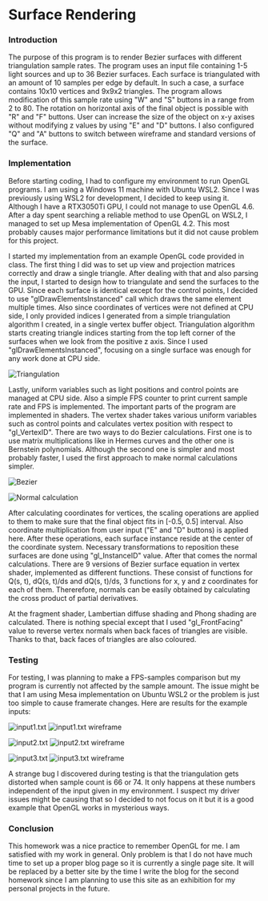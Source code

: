 # Surface Rendering

### Introduction

The purpose of this program is to render Bezier surfaces with different triangulation sample rates. The program uses an input file containing 1-5 light sources and up to 36 Bezier surfaces. Each surface is triangulated with an amount of 10 samples per edge by default. In such a case, a surface contains 10x10 vertices and 9x9x2 triangles. The program allows modification of this sample rate using "W" and "S" buttons in a range from 2 to 80. The rotation on horizontal axis of the final object is possible with "R" and "F" buttons. User can increase the size of the object on x-y axises without modifying z values by using "E" and "D" buttons. I also configured "Q" and "A" buttons to switch between wireframe and standard versions of the surface.

### Implementation

Before starting coding, I had to configure my environment to run OpenGL programs. I am using a Windows 11 machine with Ubuntu WSL2. Since I was previously using WSL2 for development, I decided to keep using it. Although I have a RTX3050Ti GPU, I could not manage to use OpenGL 4.6. After a day spent searching a reliable method to use OpenGL on WSL2, I managed to set up Mesa implementation of OpenGL 4.2. This most probably causes major performance limitations but it did not cause problem for this project.

I started my implementation from an example OpenGL code provided in class. The first thing I did was to set up view and projection matrices correctly and draw a single triangle. After dealing with that and also parsing the input, I started to design how to triangulate and send the surfaces to the GPU. Since each surface is identical except for the control points, I decided to use "glDrawElementsInstanced" call which draws the same element multiple times. Also since coordinates of vertices were not defined at CPU side, I only provided indices I generated from a simple triangulation algorithm I created, in a single vertex buffer object. Triangulation algorithm starts creating triangle indices starting from the top left corner of the surfaces when we look from the positive z axis. Since I used "glDrawElementsInstanced", focusing on a single surface was enough for any work done at CPU side.

![Triangulation](/docs/assets/triangulationv2.png)

Lastly, uniform variables such as light positions and control points are managed at CPU side. Also a simple FPS counter to print current sample rate and FPS is implemented. The important parts of the program are implemented in shaders. The vertex shader takes various uniform variables such as control points and calculates vertex position with respect to "gl_VertexID". There are two ways to do Bezier calculations. First one is to use matrix multiplications like in Hermes curves and the other one is Bernstein polynomials. Although the second one is simpler and most probably faster, I used the first approach to make normal calculations simpler.

![Bezier](/docs/assets/bezierformulea.png) 

![Normal calculation](/docs/assets/derivative.png)

After calculating coordinates for vertices, the scaling operations are applied to them to make sure that the final object fits in [-0.5, 0.5] interval. Also coordinate multiplication from user input ("E" and "D" buttons) is applied here. After these operations, each surface instance reside at the center of the coordinate system. Necessary transformations to reposition these surfaces are done using "gl_InstanceID" value. After that comes the normal calculations. There are 9 versions of Bezier surface equation in vertex shader, implemented as different functions. These consist of functions for Q(s, t), dQ(s, t)/ds and dQ(s, t)/ds, 3 functions for x, y and z coordinates for each of them. Thererefore, normals can be easily obtained by calculating the cross product of partial derivatives.

At the fragment shader, Lambertian diffuse shading and Phong shading are calculated. There is nothing special except that I used "gl_FrontFacing" value to reverse vertex normals when back faces of triangles are visible. Thanks to that, back faces of triangles are also coloured.

### Testing

For testing, I was planning to make a FPS-samples comparison but my program is currently not affected by the sample amount. The issue might be that I am using Mesa implementation on Ubuntu WSL2 or the problem is just too simple to cause framerate changes. Here are results for the example inputs:

![input1.txt](/docs/assets/input1.png) ![input1.txt wireframe](/docs/assets/input1w.png)

![input2.txt](/docs/assets/input2.png) ![input2.txt wireframe](/docs/assets/input2w.png)

![input3.txt](/docs/assets/input3.png) ![input3.txt wireframe](/docs/assets/input3w.png)

A strange bug I discovered during testing is that the triangulation gets distorted when sample count is 66 or 74. It only happens at these numbers independent of the input given in my environment. I suspect my driver issues might be causing that so I decided to not focus on it but it is a good example that OpenGL works in mysterious ways.

### Conclusion

This homework was a nice practice to remember OpenGL for me. I am satisfied with my work in general. Only problem is that I do not have much time to set up a proper blog page so it is currently a single page site. It will be replaced by a better site by the time I write the blog for the second homework since I am planning to use this site as an exhibition for my personal projects in the future.

